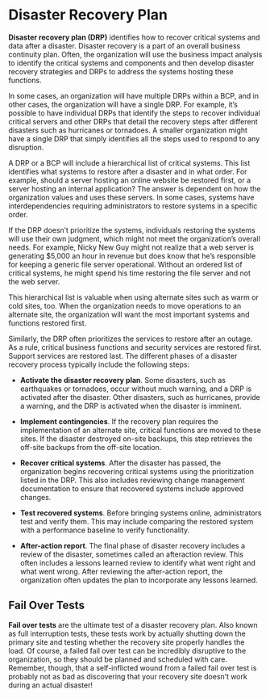 # Disaster Recovery Plan 

**Disaster recovery plan (DRP)** identifies how to recover critical
systems and data after a disaster. Disaster recovery is a part of an
overall business continuity plan. Often, the organization will use the
business impact analysis to identify the critical systems and
components and then develop disaster recovery strategies and DRPs
to address the systems hosting these functions.

In some cases, an organization will have multiple DRPs within a BCP,
and in other cases, the organization will have a single DRP. For
example, it’s possible to have individual DRPs that identify the steps
to recover individual critical servers and other DRPs that detail the
recovery steps after different disasters such as hurricanes or
tornadoes. A smaller organization might have a single DRP that
simply identifies all the steps used to respond to any disruption.

A DRP or a BCP will include a hierarchical list of critical systems. This
list identifies what systems to restore after a disaster and in what
order. For example, should a server hosting an online website be
restored first, or a server hosting an internal application? The
answer is dependent on how the organization values and uses these
servers. In some cases, systems have interdependencies requiring
administrators to restore systems in a specific order.

If the DRP doesn’t prioritize the systems, individuals restoring the
systems will use their own judgment, which might not meet the
organization’s overall needs. For example, Nicky New Guy might not
realize that a web server is generating $5,000 an hour in revenue
but does know that he’s responsible for keeping a generic file server
operational. Without an ordered list of critical systems, he might
spend his time restoring the file server and not the web server.

This hierarchical list is valuable when using alternate sites such as
warm or cold sites, too. When the organization needs to move
operations to an alternate site, the organization will want the most
important systems and functions restored first.


Similarly, the DRP often prioritizes the services to restore after an
outage. As a rule, critical business functions and security services
are restored first. Support services are restored last. The different
phases of a disaster recovery process typically include the following
steps:

* **Activate the disaster recovery plan**. Some disasters,
such as earthquakes or tornadoes, occur without much
warning, and a DRP is activated after the disaster. Other
disasters, such as hurricanes, provide a warning, and the
DRP is activated when the disaster is imminent.

* **Implement contingencies**. If the recovery plan requires
the implementation of an alternate site, critical functions are
moved to these sites. If the disaster destroyed on-site
backups, this step retrieves the off-site backups from the
off-site location.

* **Recover critical systems**. After the disaster has passed,
the organization begins recovering critical systems using the
prioritization listed in the DRP. This also includes reviewing
change management documentation to ensure that
recovered systems include approved changes.

* **Test recovered systems**. Before bringing systems online,
administrators test and verify them. This may include
comparing the restored system with a performance baseline
to verify functionality.

* **After-action report**. The final phase of disaster recovery
includes a review of the disaster, sometimes called an afteraction review. This often includes a lessons learned review
to identify what went right and what went wrong. After
reviewing the after-action report, the organization often
updates the plan to incorporate any lessons learned.

## Fail Over Tests
**Fail over tests** are the ultimate test of a disaster recovery plan.
Also known as full interruption tests, these tests work by actually
shutting down the primary site and testing whether the recovery site
properly handles the load. Of course, a failed fail over test can be
incredibly disruptive to the organization, so they should be planned
and scheduled with care. Remember, though, that a self-inflicted
wound from a failed fail over test is probably not as bad as
discovering that your recovery site doesn’t work during an actual
disaster!
